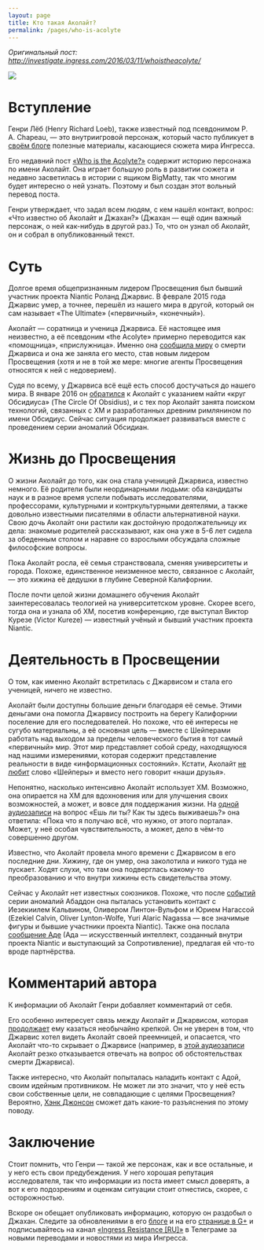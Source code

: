 ```yaml
---
layout: page
title: Кто такая Аколайт?
permalink: /pages/who-is-acolyte
---
```

_Оригинальный пост: <http://investigate.ingress.com/2016/03/11/whoistheacolyte/>_

[![][picture of Acolyte]][picture of Acolyte]

# Вступление

Генри Лёб (Henry Richard Loeb), также известный под псевдонимом P. A. Chapeau, — это внутриигровой персонаж, который часто публикует в [своём блоге][investigate blog] полезные материалы, касающиеся сюжета мира Ингресса.

Его недавний пост [«Who is the Acolyte?»][original post] содержит историю персонажа по имени Аколайт. Она играет большую роль в развитии сюжета и недавно засветилась в истории с ящиком BigMatty, так что многим будет интересно о ней узнать. Поэтому и был создан этот вольный перевод поста.

Генри утверждает, что задал всем людям, с кем нашёл контакт, вопрос: «Что известно об Аколайт и Джахан?» (Джахан — ещё один важный персонаж, о ней как-нибудь в другой раз.) То, что он узнал об Аколайт, он и собрал в опубликованный текст.

# Суть

Долгое время общепризнанным лидером Просвещения был бывший участник проекта Niantic Роланд Джарвис. В феврале 2015 года Джарвис умер, а точнее, перешёл из нашего мира в другой, который он сам называет «The Ultimate» («первичный», «конечный»).

Аколайт — соратница и ученица Джарвиса. Её настоящее имя неизвестно, а её псевдоним «the Acolyte» примерно переводится как «помощница», «прислужница». Именно она [сообщила миру][Jarvis is dead] о смерти Джарвиса и она же заняла его место, став новым лидером Просвещения (хотя и не в той же мере: многие агенты Просвещения относятся к ней с недоверием).

Судя по всему, у Джарвиса всё ещё есть способ достучаться до нашего мира. В январе 2016 он [обратился][Jarvis and the circle of Obsidius] к Аколайт с указанием найти «круг Обсидиуса» (The Circle Of Obsidius), и с тех пор Аколайт занята поиском технологий, связанных с XM и разработанных древним римлянином по имени Обсидиус. Сейчас ситуация продолжает развиваться вместе с проведением серии аномалий Обсидиан.

# Жизнь до Просвещения

О жизни Аколайт до того, как она стала ученицей Джарвиса, известно немного. Её родители были неординарными людьми: оба кандидаты наук и в разное время успели побывать исследователями, профессорами, культурными и контркультурными деятелями, а также довольно известными писателями в области альтернативной науки. Свою дочь Аколайт они растили как достойную продолжательницу их дела: знакомые родителей рассказывают, как она уже в 5-6 лет сидела за обеденным столом и наравне со взрослыми обсуждала сложные философские вопросы.

Пока Аколайт росла, её семья странствовала, сменяя университеты и города. Похоже, единственное неизменное место, связанное с Аколайт, — это хижина её дедушки в глубине Северной Калифорнии.

После почти целой жизни домашнего обучения Аколайт заинтересовалась теологией на университетском уровне. Скорее всего, тогда она и узнала об XM, посетив конференцию, где выступал Виктор Курезе (Victor Kureze) — известный учёный и бывший участник проекта Niantic.

# Деятельность в Просвещении

О том, как именно Аколайт встретилась с Джарвисом и стала его ученицей, ничего не известно.

Аколайт были доступны большие деньги благодаря её семье. Этими деньгами она помогла Джарвису построить на берегу Калифорнии поселение для его последователей. Но похоже, что её интересы не сугубо материальны, а её основная цель — вместе с Шейперами работать над выходом за пределы человеческого бытия в тот самый «первичный» мир. Этот мир представляет собой среду, находящуюся над нашими измерениями, которая содержит представление реальности в виде «информационных состояний». Кстати, Аколайт [не любит][do not use the word 'Shapers'] слово «Шейперы» и вместо него говорит «наши друзья».

Непонятно, насколько интенсивно Аколайт использует XM. Возможно, она опирается на XM для вдохновения или для улучшения своих возможностей, а может, и вовсе для поддержания жизни. На [одной аудиозаписи][Acolyte with a student] на вопрос «Ешь ли ты? Как ты здесь выживаешь?» она ответила: «Пока что я получаю всё, что нужно, от этого портала». Может, у неё особая чувствительность, а может, дело в чём-то совершенно другом.

Известно, что Аколайт провела много времени с Джарвисом в его последние дни. Хижину, где он умер, она заколотила и никого туда не пускает. Ходят слухи, что там она подверглась какому-то преобразованию и что внутри хижины есть свидетельства этому.

Сейчас у Аколайт нет известных союзников. Похоже, что после [событий][end of Abaddon] серии аномалий Абаддон она пыталась установить контакт с Иезекиилем Кальвином, Оливером Линтон-Вульфом и Юрием Нагассой (Ezekiel Calvin, Oliver Lynton-Wolfe, Yuri Alaric Nagassa — все значимые фигуры и бывшие участники проекта Niantic). Также она послала [сообщение Аде][message to ADA] (Ада — искусственный интеллект, созданный внутри проекта Niantic и выступающий за Сопротивление), предлагая ей что-то вроде партнёрства.

# Комментарий автора

К информации об Аколайт Генри добавляет комментарий от себя.

Его особенно интересует связь между Аколайт и Джарвисом, которая [продолжает][strange link to Jarvis] ему казаться необычайно крепкой. Он не уверен в том, что Джарвис хотел видеть Аколайт своей преемницей, и опасается, что Аколайт что-то скрывает о Джарвисе (например, в [этой аудиозаписи][Acolyte with a student] Аколайт резко отказывается отвечать на вопрос об обстоятельствах смерти Джарвиса).

Также интересно, что Аколайт попыталась наладить контакт с Адой, своим идейным противником. Не может ли это значит, что у неё есть свои собственные цели, не совпадающие с целями Просвещения? Вероятно, [Хэнк Джонсон][Hank Johnson] сможет дать какие-то разъяснения по этому поводу.

# Заключение

Стоит помнить, что Генри — такой же персонаж, как и все остальные, и у него есть свои предубеждения. У него хорошая репутация исследователя, так что информации из поста имеет смысл доверять, а вот к его подозрениям и оценкам ситуации стоит отнестись, скорее, с осторожностью.

Вскоре он обещает опубликовать информацию, которую он раздобыл о Джахан. Следите за обновлениями в его [блоге][investigate blog] и на его [странице в G+][Henry Loeb's G+] и подписывайтесь на канал [«Ingress Resistance [RU]»][our Telegram channel] в Телеграме за новыми переводами и новостями из мира Ингресса.

[picture of Acolyte]: http://investigate.ingress.com/wp-content/uploads/2016/03/WhoistheAcolyte.jpg
[original post]: http://investigate.ingress.com/2016/03/11/whoistheacolyte/
[investigate blog]: http://investigate.ingress.com/
[BigMatty]: https://plus.google.com/+MattStevensonBigMatty/posts
[Jarvis is dead]: https://www.youtube.com/watch?v=Of4MnlEEb1I
[Jarvis and the circle of Obsidius]: http://investigate.ingress.com/2016/01/03/the-circle-of-obsidius/
[do not use the word 'Shapers']: https://youtu.be/McF6FOggDac?t=157
[Acolyte with a student]: https://www.youtube.com/watch?v=k80jDZtuz3M
[end of Abaddon]: https://plus.google.com/+HankJohnsonNomad/posts/fbxPyS8bBJ6
[message to ADA]: https://plus.google.com/+NianticProject/posts/eG4rbUtx48m
[strange link to Jarvis]: https://plus.google.com/+HRichardLoeb/posts/PWP1ptvPidQ
[Hank Johnson]: https://plus.google.com/+HankJohnsonNomad/posts
[Henry Loeb's G+]: https://plus.google.com/u/0/+HRichardLoeb/posts
[our Telegram channel]: https://telegram.me/rzstinfo